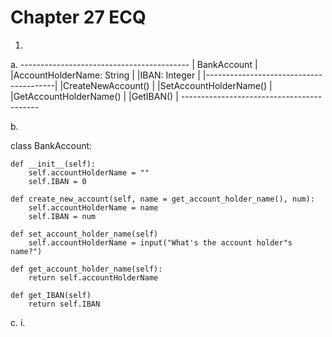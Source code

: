 # Chapter 27 ECQ
1.
a. 	------------------------------------------
	|		BankAccount		 |
	|AccountHolderName: 	  String	 |
	|IBAN: 		    	  Integer	 |
	|----------------------------------------|
	|CreateNewAccount()			 |
	|SetAccountHolderName()			 |
	|GetAccountHolderName()			 |
	|GetIBAN()				 |
	------------------------------------------

b.

class BankAccount:

	def __init__(self):
		self.accountHolderName = ""
		self.IBAN = 0

	def create_new_account(self, name = get_account_holder_name(), num):
		self.accountHolderName = name
		self.IBAN = num

	def set_account_holder_name(self)
		self.accountHolderName = input("What's the account holder"s name?")

	def get_account_holder_name(self):
		return self.accountHolderName

	def get_IBAN(self)
		return self.IBAN

c.
i. 